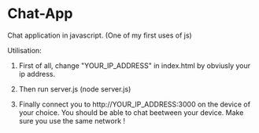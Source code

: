 # Chat-App
Chat application in javascript. 
(One of my first uses of js)

Utilisation:

1. First of all, change "YOUR_IP_ADDRESS" in index.html by obviusly your ip address. 

2. Then run server.js (node server.js)

3. Finally connect you to http://YOUR_IP_ADDRESS:3000 on the device of your choice. You should be able to chat beetween your device. Make sure you use the same network !
